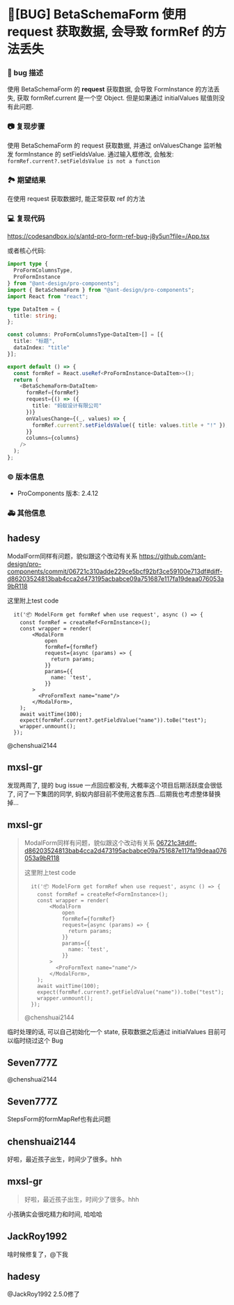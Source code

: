 # 🐛[BUG] BetaSchemaForm 使用 request 获取数据, 会导致 formRef 的方法丢失

### 🐛 bug 描述

使用 BetaSchemaForm 的 **request** 获取数据, 会导致 FormInstance 的方法丢失, 获取 formRef.current 是一个空 Object.
但是如果通过 initialValues 赋值则没有此问题.

### 📷 复现步骤

使用 BetaSchemaForm 的 request 获取数据, 并通过 onValuesChange 监听触发 formInstance 的 setFieldsValue.
通过输入框修改, 会触发: `formRef.current?.setFieldsValue is not a function`

### 🏞 期望结果

在使用 request 获取数据时, 能正常获取 ref 的方法

### 💻 复现代码

https://codesandbox.io/s/antd-pro-form-ref-bug-j8y5un?file=/App.tsx

或者核心代码:

```TypeScript
import type {
  ProFormColumnsType,
  ProFormInstance
} from "@ant-design/pro-components";
import { BetaSchemaForm } from "@ant-design/pro-components";
import React from "react";

type DataItem = {
  title: string;
};

const columns: ProFormColumnsType<DataItem>[] = [{
  title: "标题",
  dataIndex: "title"
}];

export default () => {
  const formRef = React.useRef<ProFormInstance<DataItem>>();
  return (
    <BetaSchemaForm<DataItem>
      formRef={formRef}
      request={() => ({
        title: "蚂蚁设计有限公司"
      })}
      onValuesChange={(_, values) => {
        formRef.current?.setFieldsValue({ title: values.title + "!" });
      }}
      columns={columns}
    />
  );
};
```

### © 版本信息

- ProComponents 版本: 2.4.12

### 🚑 其他信息

## hadesy

ModalForm同样有问题，貌似跟这个改动有关系
https://github.com/ant-design/pro-components/commit/06721c310adde229ce5bcf92bf3ce59100e713df#diff-d86203524813bab4cca2d473195acbabce09a751687e117fa19deaa076053a9bR118

这里附上test code

```
  it('📦 ModelForm get formRef when use request', async () => {
    const formRef = createRef<FormInstance>();
    const wrapper = render(
        <ModalForm
            open
            formRef={formRef}
            request={async (params) => {
              return params;
            }}
            params={{
              name: 'test',
            }}
        >
          <ProFormText name="name"/>
        </ModalForm>,
    );
    await waitTime(100);
    expect(formRef.current?.getFieldValue("name")).toBe("test");
    wrapper.unmount();
  });
```

@chenshuai2144

## mxsl-gr

发现两周了, 提的 bug issue 一点回应都没有, 大概率这个项目后期活跃度会很低了, 问了一下集团的同学, 蚂蚁内部目前不使用这套东西...后期我也考虑整体替换掉...

## mxsl-gr

> ModalForm同样有问题，貌似跟这个改动有关系 [06721c3#diff-d86203524813bab4cca2d473195acbabce09a751687e117fa19deaa076053a9bR118](https://github.com/ant-design/pro-components/commit/06721c310adde229ce5bcf92bf3ce59100e713df#diff-d86203524813bab4cca2d473195acbabce09a751687e117fa19deaa076053a9bR118)
>
> 这里附上test code
>
> ```
>   it('📦 ModelForm get formRef when use request', async () => {
>     const formRef = createRef<FormInstance>();
>     const wrapper = render(
>         <ModalForm
>             open
>             formRef={formRef}
>             request={async (params) => {
>               return params;
>             }}
>             params={{
>               name: 'test',
>             }}
>         >
>           <ProFormText name="name"/>
>         </ModalForm>,
>     );
>     await waitTime(100);
>     expect(formRef.current?.getFieldValue("name")).toBe("test");
>     wrapper.unmount();
>   });
> ```
>
> @chenshuai2144

临时处理的话, 可以自己初始化一个 state, 获取数据之后通过 initialValues 目前可以临时绕过这个 Bug

## Seven777Z

@chenshuai2144

## Seven777Z

StepsForm的formMapRef也有此问题

## chenshuai2144

好啦，最近孩子出生，时间少了很多。hhh

## mxsl-gr

> 好啦，最近孩子出生，时间少了很多。hhh

小孩确实会很吃精力和时间, 哈哈哈

## JackRoy1992

啥时候修复了，@下我

## hadesy

@JackRoy1992 2.5.0修了
